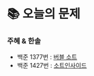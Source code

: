  # 📚 오늘의 문제

### 주혜 & 한솔
- 백준 1377번 : [버블 소트](https://www.acmicpc.net/problem/1377)
- 백준 1427번 : [소트인사이드](https://www.acmicpc.net/problem/1427)

